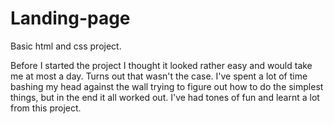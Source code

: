 # Landing-page
Basic html and css project.

Before I started the project I thought it looked rather easy and would take me at most a day.
Turns out that wasn't the case.
I've spent a lot of time bashing my head against the wall trying to figure out how to do the simplest things, but in the end it all worked out.
I've had tones of fun and learnt a lot from this project. 
